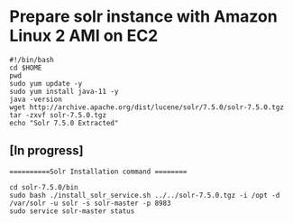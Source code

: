 # Prepare solr instance with Amazon Linux 2 AMI on EC2

```
#!/bin/bash
cd $HOME
pwd
sudo yum update -y
sudo yum install java-11 -y
java -version
wget http://archive.apache.org/dist/lucene/solr/7.5.0/solr-7.5.0.tgz
tar -zxvf solr-7.5.0.tgz
echo "Solr 7.5.0 Extracted"
```
## [In progress]
```
==========Solr Installation command ========

cd solr-7.5.0/bin
sudo bash ./install_solr_service.sh ../../solr-7.5.0.tgz -i /opt -d /var/solr -u solr -s solr-master -p 8983
sudo service solr-master status
```
